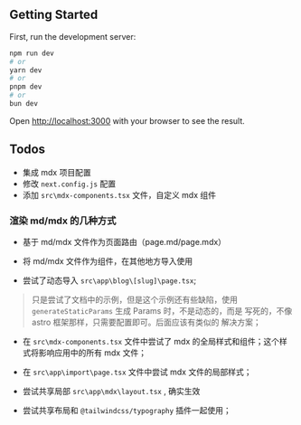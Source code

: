 
## Getting Started

First, run the development server:

```bash
npm run dev
# or
yarn dev
# or
pnpm dev
# or
bun dev
```

Open [http://localhost:3000](http://localhost:3000) with your browser to see the result.

## Todos
- 集成 mdx 项目配置
- 修改 `next.config.js` 配置
- 添加 `src\mdx-components.tsx` 文件，自定义 mdx 组件

### 渲染 md/mdx 的几种方式
- 基于 md/mdx 文件作为页面路由（page.md/page.mdx）
- 将 md/mdx 文件作为组件，在其他地方导入使用

- 尝试了动态导入 `src\app\blog\[slug]\page.tsx`;
> 只是尝试了文档中的示例，但是这个示例还有些缺陷，使用
> `generateStaticParams` 生成 Params 时，不是动态的，而是
> 写死的，不像 astro 框架那样，只需要配置即可。后面应该有类似的
> 解决方案；

- 在 `src\mdx-components.tsx` 文件中尝试了 mdx 的全局样式和组件；这个样式将影响应用中的所有 mdx 文件；

- 在 `src\app\import\page.tsx` 文件中尝试 mdx 文件的局部样式；

- 尝试共享局部 `src\app\mdx\layout.tsx` , 确实生效
- 尝试共享布局和 `@tailwindcss/typography` 插件一起使用；
